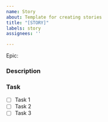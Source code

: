 ```yaml
---
name: Story
about: Template for creating stories
title: "[STORY]"
labels: story
assignees: ''

---
```


Epic:

### Description

### Task

- [ ] Task 1
- [ ] Task 2
- [ ] Task 3
